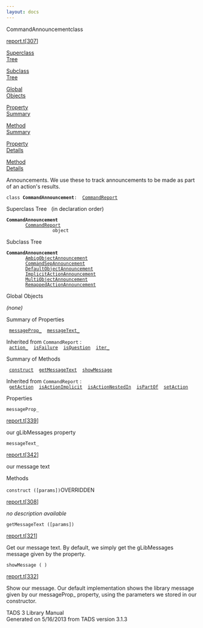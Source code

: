 ```yaml
---
layout: docs
---
```

<span class="title">CommandAnnouncement</span><span class="type">class</span>

[report.t](../file/report.t.html)\[[307](../source/report.t.html#307)\]

[Superclass  
Tree](#_SuperClassTree_)

[Subclass  
Tree](#_SubClassTree_)

[Global  
Objects](#_ObjectSummary_)

[Property  
Summary](#_PropSummary_)

[Method  
Summary](#_MethodSummary_)

[Property  
Details](#_Properties_)

[Method  
Details](#_Methods_)

<div class="fdesc">

Announcements. We use these to track announcements to be made as part of
an action's results.

`class `**`CommandAnnouncement`**` :   `[`CommandReport`](../object/CommandReport.html)

</div>

<span id="_SuperClassTree_"></span>

<div class="mjhd">

<span class="hdln">Superclass Tree</span>   (in declaration order)

</div>

**`CommandAnnouncement`**  
`         `[`CommandReport`](../object/CommandReport.html)  
`                 object`  
<span id="_SubClassTree_"></span>

<div class="mjhd">

<span class="hdln">Subclass Tree</span>  

</div>

**`CommandAnnouncement`**  
`         `[`AmbigObjectAnnouncement`](../object/AmbigObjectAnnouncement.html)  
`         `[`CommandSepAnnouncement`](../object/CommandSepAnnouncement.html)  
`         `[`DefaultObjectAnnouncement`](../object/DefaultObjectAnnouncement.html)  
`         `[`ImplicitActionAnnouncement`](../object/ImplicitActionAnnouncement.html)  
`         `[`MultiObjectAnnouncement`](../object/MultiObjectAnnouncement.html)  
`         `[`RemappedActionAnnouncement`](../object/RemappedActionAnnouncement.html)  
<span id="_ObjectSummary_"></span>

<div class="mjhd">

<span class="hdln">Global Objects</span>  

</div>

*(none)* <span id="_PropSummary_"></span>

<div class="mjhd">

<span class="hdln">Summary of Properties</span>  

</div>

` `[`messageProp_`](#messageProp_)`  `[`messageText_`](#messageText_)`  `

Inherited from `CommandReport` :  
` `[`action_`](../object/CommandReport.html#action_)`  `[`isFailure`](../object/CommandReport.html#isFailure)`  `[`isQuestion`](../object/CommandReport.html#isQuestion)`  `[`iter_`](../object/CommandReport.html#iter_)`  `

<span id="_MethodSummary_"></span>

<div class="mjhd">

<span class="hdln">Summary of Methods</span>  

</div>

` `[`construct`](#construct)`  `[`getMessageText`](#getMessageText)`  `[`showMessage`](#showMessage)`  `

Inherited from `CommandReport` :  
` `[`getAction`](../object/CommandReport.html#getAction)`  `[`isActionImplicit`](../object/CommandReport.html#isActionImplicit)`  `[`isActionNestedIn`](../object/CommandReport.html#isActionNestedIn)`  `[`isPartOf`](../object/CommandReport.html#isPartOf)`  `[`setAction`](../object/CommandReport.html#setAction)`  `

<span id="_Properties_"></span>

<div class="mjhd">

<span class="hdln">Properties</span>  

</div>

<span id="messageProp_"></span>

`messageProp_`

[report.t](../file/report.t.html)\[[339](../source/report.t.html#339)\]

<div class="desc">

our gLibMessages property

</div>

<span id="messageText_"></span>

`messageText_`

[report.t](../file/report.t.html)\[[342](../source/report.t.html#342)\]

<div class="desc">

our message text

</div>

<span id="_Methods_"></span>

<div class="mjhd">

<span class="hdln">Methods</span>  

</div>

<span id="construct"></span>

`construct ([params])`<span class="rem">OVERRIDDEN</span>

[report.t](../file/report.t.html)\[[308](../source/report.t.html#308)\]

<div class="desc">

*no description available*

</div>

<span id="getMessageText"></span>

`getMessageText ([params])`

[report.t](../file/report.t.html)\[[321](../source/report.t.html#321)\]

<div class="desc">

Get our message text. By default, we simply get the gLibMessages message
given by the property.

</div>

<span id="showMessage"></span>

`showMessage ( )`

[report.t](../file/report.t.html)\[[332](../source/report.t.html#332)\]

<div class="desc">

Show our message. Our default implementation shows the library message
given by our messageProp\_ property, using the parameters we stored in
our constructor.

</div>

<div class="ftr">

TADS 3 Library Manual  
Generated on 5/16/2013 from TADS version 3.1.3

</div>
